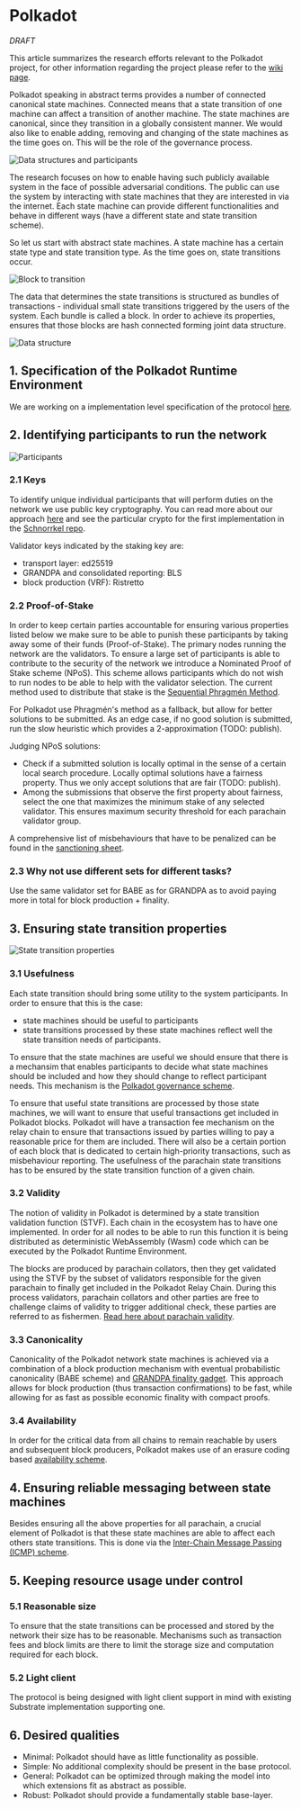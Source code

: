# Polkadot

*DRAFT*

This article summarizes the research efforts relevant to the Polkadot project, for other information regarding the project please refer to the [wiki page](https://github.com/w3f/Web3-wiki/wiki/Polkadot).

Polkadot speaking in abstract terms provides a number of connected canonical state machines. Connected means that a state transition of one machine can affect a transition of another machine. The state machines are canonical, since they transition in a globally consistent manner. We would also like to enable adding, removing and changing of the state machines as the time goes on. This will be the role of the governance process.

![Data structures and participants](images/whole.png)

The research focuses on how to enable having such publicly available system in the face of possible adversarial conditions. The public can use the system by interacting with state machines that they are interested in via the internet. Each state machine can provide different functionalities and behave in different ways (have a different state and state transition scheme).

So let us start with abstract state machines. A state machine has a certain state type and state transition type. As the time goes on, state transitions occur.

![Block to transition](images/block_to_transition.png)

The data that determines the state transitions is structured as bundles of transactions - individual small state transitions triggered by the users of the system. Each bundle is called a block. In order to achieve its properties, ensures that those blocks are hash connected forming joint data structure.

![Data structure](images/data_structure.png)

## 1. Specification of the Polkadot Runtime Environment

We are working on a implementation level specification of the protocol [here](https://github.com/w3f/polkadot-re-spec).

## 2. Identifying participants to run the network

![Participants](images/participants)

### 2.1 Keys

To identify unique individual participants that will perform duties on the network we use public key cryptography. You can read more about our approach [here](https://github.com/w3f/research/tree/master/polkadot/keys) and see the particular crypto for the first implementation in the [Schnorrkel repo](https://github.com/w3f/schnorrkel).


Validator keys indicated by the staking key are:
* transport layer: ed25519
* GRANDPA and consolidated reporting: BLS
* block production (VRF): Ristretto

### 2.2 Proof-of-Stake

In order to keep certain parties accountable for ensuring various properties listed below we make sure to be able to punish these participants by taking away some of their funds (Proof-of-Stake). The primary nodes running the network are the validators. To ensure a large set of participants is able to contribute to the security of the network we introduce a Nominated Proof of Stake scheme (NPoS). This scheme allows participants which do not wish to run nodes to be able to help with the validator selection. The current method used to distribute that stake is the [Sequential Phragmén Method](NPoS/phragmen.md).

For Polkadot use Phragmén's method as a fallback, but allow for better solutions to be submitted. As an edge case, if no good solution is submitted, run the slow heuristic which provides a 2-approximation (TODO: publish).

Judging NPoS solutions:

- Check if a submitted solution is locally optimal in the sense of a certain local search procedure. Locally optimal solutions have a fairness property. Thus we only accept solutions that are fair (TODO: publish).
- Among the submissions that observe the first property about fairness, select the one that maximizes the minimum stake of any selected validator. This ensures maximum security threshold for each parachain validator group.

A comprehensive list of misbehaviours that have to be penalized can be found in the [sanctioning sheet](https://docs.google.com/spreadsheets/d/1HSCiAf9pyxUSwojGQzg_pestlS_8yupCOTGnIGSvp9Q/edit?usp=sharing).

### 2.3 Why not use different sets for different tasks?

Use the same validator set for BABE as for GRANDPA as to avoid paying more in total for block production + finality.

## 3. Ensuring state transition properties

![State transition properties](images/properties.png)

### 3.1 Usefulness

Each state transition should bring some utility to the system participants. In order to ensure that this is the case:

- state machines should be useful to participants
- state transitions processed by these state machines reflect well the state transition needs of participants.

To ensure that the state machines are useful we should ensure that there is a mechansim that enables participants to decide what state machines should be included and how they should change to reflect participant needs. This mechanism is the [Polkadot governance scheme](https://github.com/paritytech/polkadot/wiki/Governance).

To ensure that useful state transitions are processed by those state machines, we will want to ensure that useful transactions get included in Polkadot blocks. Polkadot will have a transaction fee mechanism on the relay chain to ensure that transactions issued by parties willing to pay a reasonable price for them are included. There will also be a certain portion of each block that is dedicated to certain high-priority transactions, such as misbehaviour reporting. The usefulness of the parachain state transitions has to be ensured by the state transition function of a given chain.

### 3.2 Validity

The notion of validity in Polkadot is determined by a state transition validation function (STVF). Each chain in the ecosystem has to have one implemented. In order for all nodes to be able to run this function it is being distributed as deterministic WebAssembly (Wasm) code which can be executed by the Polkadot Runtime Environment.

The blocks are produced by parachain collators, then they get validated using the STVF by the subset of validators responsible for the given parachain to finally get included in the Polkadot Relay Chain. During this process validators, parachain collators and other parties are free to challenge claims of validity to trigger additional check, these parties are referred to as fishermen. [Read here about parachain validity](validity.md).

### 3.3 Canonicality

Canonicality of the Polkadot network state machines is achieved via a combination of a block production mechanism with eventual probabilistic canonicality (BABE scheme) and [GRANDPA finality gadget](https://github.com/w3f/consensus/blob/master/pdf/grandpa.pdf). This approach allows for block production (thus transaction confirmations) to be fast, while allowing for as fast as possible economic finality with compact proofs.

### 3.4 Availability

In order for the critical data from all chains to remain reachable by users and subsequent block producers, Polkadot makes use of an erasure coding based [availability scheme](availability.md).

## 4. Ensuring reliable messaging between state machines

Besides ensuring all the above properties for all parachain, a crucial element of Polkadot is that these state machines are able to affect each others state transitions. This is done via the [Inter-Chain Message Passing (ICMP) scheme](ICMP.md).

## 5. Keeping resource usage under control

### 5.1 Reasonable size

To ensure that the state transitions can be processed and stored by the network their size has to be reasonable. Mechanisms such as transaction fees and block limits are there to limit the storage size and computation required for each block.

### 5.2 Light client

The protocol is being designed with light client support in mind with existing Substrate implementation supporting one.

## 6. Desired qualities

- Minimal: Polkadot should have as little functionality as possible.
- Simple: No additional complexity should be present in the base protocol.
- General: Polkadot can be optimized through making the model into which extensions fit as abstract as possible.
- Robust: Polkadot should provide a fundamentally stable base-layer.
